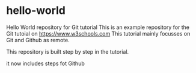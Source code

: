 # hello-world
Hello World repository for Git tutorial
This is an example repository for the Git tutoial on https://www.w3schools.com
This tutorial mainly focusses on Git and Github as remote.

This repository is built step by step in the tutorial.

it now includes steps fot Github
